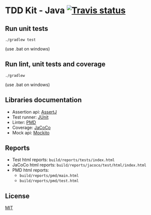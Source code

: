 # TDD Kit - Java [![Travis status]](https://travis-ci.org/arpinum/tdd-kit-java)

## Run unit tests

    ./gradlew test

(use .bat on windows)

## Run lint, unit tests and coverage

    ./gradlew

(use .bat on windows)

## Libraries documentation

* Assertion api: [AssertJ]
* Test runner: [JUnit]
* Linter: [PMD]
* Coverage: [JaCoCo]
* Mock api: [Mockito]

## Reports

* Test html reports: `build/reports/tests/index.html`
* JaCoCo html reports: `build/reports/jacoco/test/html/index.html`
* PMD html reports:
  * `build/reports/pmd/main.html`
  * `build/reports/pmd/test.html`

## License

[MIT](LICENSE)

[Travis status]: https://travis-ci.org/arpinum/tdd-kit-java.png?branch=master
[AssertJ]: https://joel-costigliola.github.io/assertj
[JUnit]: http://junit.org
[PMD]: http://pmd.sourceforge.net
[JaCoCo]: http://jacoco.org
[Mockito]: http://site.mockito.org/mockito/docs/current/org/mockito/Mockito.html
